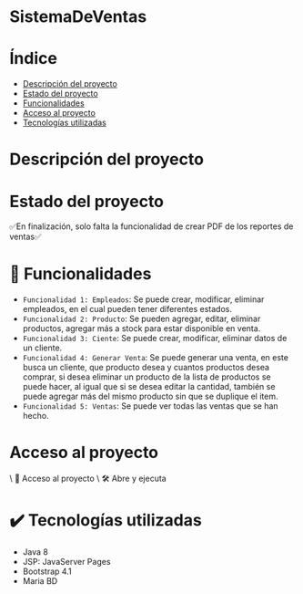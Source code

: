 # SistemaDeVentas
# Índice
* [Descripción del proyecto](#Descripcion-del-proyecto)
* [Estado del proyecto](#Estado-del-proyecto)
* [Funcionalidades](#Funcionalidades)
* [Acceso al proyecto](#Acceso-al-proyecto)
* [Tecnologías utilizadas](#:heavy_check_mark:-Tecnologias-utilizadas)
# Descripción del proyecto
# Estado del proyecto
:white_check_mark:En finalización, solo falta la funcionalidad de crear PDF de los reportes de ventas:white_check_mark:
# :hammer: Funcionalidades
- `Funcionalidad 1: Empleados`: Se puede crear, modificar, eliminar empleados, en el cual pueden tener diferentes estados.
- `Funcionalidad 2: Producto`: Se pueden agregar, editar, eliminar productos, agregar más a stock para estar disponible en venta.
- `Funcionalidad 3: Ciente`: Se puede crear, modificar, eliminar datos de un cliente.
- `Funcionalidad 4: Generar Venta`: Se puede generar una venta, en este busca un cliente, que producto desea y cuantos productos desea comprar, si desea eliminar un producto de la lista de productos se puede hacer, al igual que si se desea editar la cantidad, también se puede agregar más del mismo producto sin que se duplique el item.
- `Funcionalidad 5: Ventas`: Se puede ver todas las ventas que se han hecho.
# Acceso al proyecto
\ :file_folder: Acceso al proyecto
\ :hammer_and_wrench: Abre y ejecuta
# :heavy_check_mark: Tecnologías utilizadas
- Java 8
- JSP: JavaServer Pages
- Bootstrap 4.1
- Maria BD
